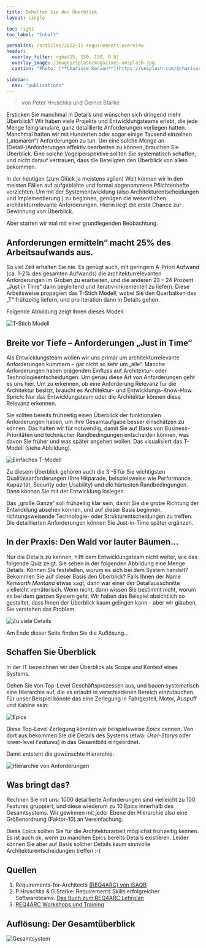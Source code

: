 ```yaml
---
title: Behalten Sie den Überblick
layout: single

toc: right
toc_label: "Inhalt"

permalink: /articles/2022-11-requirements-overview
header:
  overlay_filter: rgba(15, 150, 150, 0.8)
  overlay_image: /images/splash/magazines-unsplash.jpg
  caption: "Photo: [**Charisse Kenion**](https://unsplash.com/@charissek)"

sidebar:
  nav: "publications"
---
```



>von Peter Hruschka und Gernot Starke

Ersticken Sie manchmal in Details und wünschen sich dringend mehr Überblick?
Wir haben viele Projekte und Entwicklungsteams erlebt, die jede Menge feingranulare, ganz detaillierte Anforderungen vorliegen hatten. Manchmal hatten wir mit Hunderten oder sogar einige Tausend einzelnen („atomaren“) Anforderungen zu tun.
Um eine solche Menge an (Detail-)Anforderungen effektiv bearbeiten zu können, brauchen Sie Überblick. Eine solche Vogelperspektive sollten Sie systematisch schaffen, und nicht darauf vertrauen, dass die Beteilgten den Überblick von allein bekommen.

In der heutigen (zum Glück ja meistens agilen) Welt können wir in den meisten Fällen auf aufgeblähte und formal abgenommene Pflichtenhefte verzichten. Um mit der Systementwicklung (also Architekturentscheidungen und Implementierung ) zu beginnen, genügen die wesentlichen architekturrelevante Anforderungen. Hierin liegt die erste Chance zur Gewinnung von Überblick.

Aber starten wir mal mit einer grundlegenden Beobachtung.

## Anforderungen ermitteln“ macht 25% des Arbeitsaufwands aus.

So viel Zeit erhalten Sie nie. 
Es genügt auch, mit geringem A-Priori Aufwand (ca. 1-2% des gesamten Aufwands) die architekturrelevanten Anforderungen im Groben zu erarbeiten, und die anderen 23 – 24 Prozent „Just in Time“ dann begleitend und iterativ-inkrementell zu liefern. 
Diese Arbeitsweise propagiert das T-Stich Modell, wobei Sie den Querbalken des „T“ frühzeitig liefern, und pro Iteration dann in Details gehen.

Folgende Abbildung zeigt Ihnen dieses Modell. 

![T-Stich Modell](/images/articles/22-11-overview/t-stich.png)

## Breite vor Tiefe – Anforderungen „Just in Time“

Als Entwicklungsteam wollen wir uns primär um architekturrelevante Anforderungen kümmern – gar nicht so sehr um „alle“. 
Manche Anforderungen haben prägenden Einfluss auf Architektur- oder Technologieentscheidungen. Um genau diese Art von Anforderungen geht es uns hier. 
Um zu erkennen, ob eine Anforderung Relevanz für die Architektur besitzt, braucht es Architektur- und Entwicklungs-Know-How. 
Sprich: Nur das Entwicklungsteam oder die Architektur können diese Relevanz erkennen. 

Sie sollten bereits frühzeitig einen Überblick der funktionalen Anforderungen haben, um Ihre Gesamtaufgabe besser einschätzen zu können. 
Das halten wir für notwendig, damit Sie auf Basis von Business-Prioritäten und technischer Randbedingungen entscheiden können, was davon Sie früher und was später angehen wollen. 
Das visualisiert das T-Modell (siehe Abbildung).

![Einfaches T-Modell](/images/articles/22-11-overview/t-model-simple.png)

Zu  diesem Überblick gehören auch die 3 -5 für Sie wichtigsten Qualitätsanforderungen (Ihre Hitparade, beispielsweise wie Performance, Kapazität, Security oder Usability) und die härtesten Randbedingungen. 
Dann können Sie mit der Entwicklung loslegen. 

Das „große Ganze“ soll frühzeitig klar sein, damit Sie die grobe Richtung der Entwicklung absehen können, und auf dieser Basis beginnen, richtungsweisende Technologie- oder Strukturentscheidungen zu treffen. 
Die detaillierten Anforderungen können Sie Just-in-Time später ergänzen.


## In der Praxis: Den Wald vor lauter Bäumen...

Nur die Details zu kennen, hilft dem Entwicklungsteam nicht weiter, wie das folgende Quiz zeigt. 
Sie sehen in der folgenden Abbildung eine Menge Details. 
Können Sie feststellen, worum es sich bei dem System handelt? 
Bekommen Sie auf dieser Basis den Überblick? 
Falls Ihnen der Name _Kenworth Montana_ etwas sagt, dann war einer der Detailausschnitte vielleicht verräterisch. 
Wenn nicht, dann wissen Sie bestimmt nicht, worum es bei dem ganzen System geht.
Wir haben das Beispiel absichtlich so gestaltet, dass Ihnen der Überblick kaum gelingen kann - aber wir glauben, Sie verstehen das Problem.

![Zu viele Details](/images/articles/22-11-overview/too-many-details.png)

Am Ende dieser Seite finden Sie die Auflösung...

## Schaffen Sie Überblick

In der IT bezeichnen wir den Überblick als Scope und Kontext eines Systems. 

Gehen Sie von Top-Level Geschäftsprozessen aus, und bauen systematisch eine Hierarchie auf, die es erlaubt in verschiedenen Bereich einzutauchen. 
Für unser Beispiel könnte das eine Zerlegung in Fahrgestell, Motor, Auspuff und Kabine sein:

![Epics](/images/articles/22-11-overview/epics.webp)

Diese Top-Level Zerlegung könnten wir beispielsweise _Epics_ nennen.
Von dort aus bekommen Sie die Details des Systems (etwa: _User-Storys_ oder lower-level _Features_) in das Gesamtbild eingeordnet. 

Damit entsteht die gewünschte Hierarchie:

![Hierarchie von Anforderungen](/images/articles/22-11-overview/req-hierarchy.png)

## Was bringt das?
Rechnen Sie mit uns: 
1000 detaillierte Anforderungen sind vielleicht zu 100 Features gruppiert, und diese wiederum zu 10 Epics innerhalb des Gesamtsystems. 
Wir gewinnen mit jeder Ebene der Hierarchie also eine Größenordnung (Faktor-10) an Vereinfachung.

Diese Epics sollten Sie für die Architekturarbeit möglichst frühzeitig kennen. 
Es ist auch ok, wenn zu manchen Epics bereits Details existieren. 
Leider können Sie aber auf Basis solcher Details kaum sinnvolle Architekturentscheidungen treffen :-(


## Quellen

1. Requirements-for-Architects [(REQ4ARC) von iSAQB](https://www.isaqb.org/de/zertifizierungen/zertifizierungen-uebersicht/cpsa-advanced-level/req4arc-requirements-fuer-softwarearchitekten/)
2. P.Hruschka & G.Starke: Requirements Skills erfolgreicher Softwareteams. [Das Buch zum REQ4ARC Lehrplan](https://leanpub.com/requirements-skills)
3. [REQ4ARC Workshops und Training](https://arc42.de/termine)


## Auflösung: Der Gesamtüberblick

![Gesamtsystem](/images/articles/22-11-overview/overview.webp)




